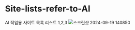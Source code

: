 # Site-lists-refer-to-AI
AI 작업용 사이트 목록 리스트 1,2,3
![스크린샷 2024-09-19 140850](https://github.com/user-attachments/assets/c352561a-e111-45c7-9a09-d62fa6b3ba4c)
